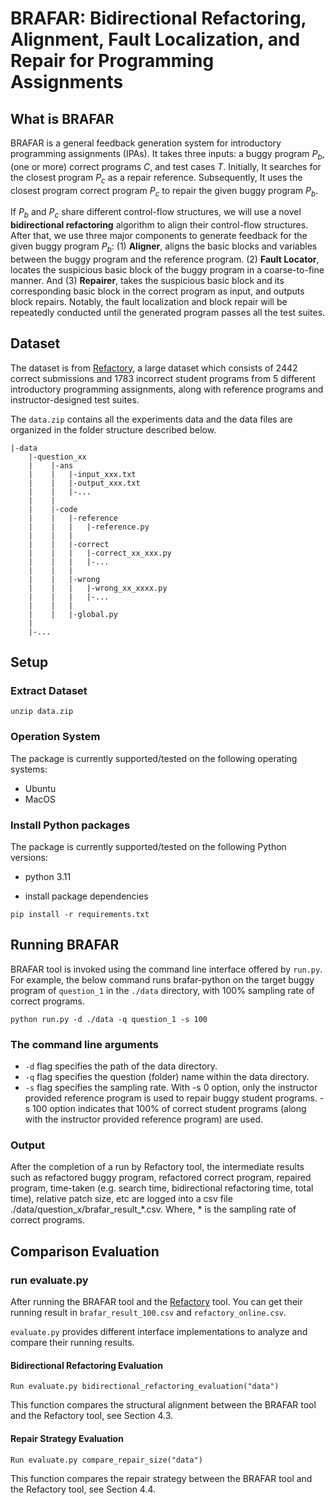 # BRAFAR: Bidirectional Refactoring, Alignment, Fault Localization, and Repair for Programming Assignments
## What is BRAFAR
BRAFAR is a general feedback generation system for introductory programming assignments (IPAs). It takes three inputs: a buggy program $P_b$, (one or more) correct programs $C$, and test cases $T$. Initially, It searches for the closest program $P_c$ as a repair reference. Subsequently, It uses the closest program correct program $P_c$ to repair the given buggy program $P_b$.

If $P_b$ and $P_c$ share different control-flow structures, we will use a novel **bidirectional refactoring** algorithm to align their control-flow structures. After that, we use three major components to generate feedback for the given buggy program $P_b$: (1) **Aligner**, aligns the basic blocks and variables between the buggy program and the reference program. (2) **Fault Locator**, locates the suspicious basic block of the buggy program in a coarse-to-fine manner. And (3) **Repairer**, takes the suspicious basic block and its corresponding basic block in the correct program as input, and outputs block repairs. Notably, the fault localization and block repair will be repeatedly conducted until the generated program passes all the test suites.                    

## Dataset
The dataset is from [Refactory](https://github.com/githubhuyang/refactory), a large dataset which consists of 2442 correct submissions and 1783 incorrect student programs from 5 different introductory programming assignments, along with reference programs and instructor-designed test suites. 

The `data.zip` contains all the experiments data and the data files are organized in the folder structure described below.
```
|-data
    |-question_xx
    |    |-ans
    |    |   |-input_xxx.txt
    |    |   |-output_xxx.txt
    |    |   |-...
    |    |   
    |    |-code
    |    |   |-reference
    |    |   |   |-reference.py
    |    |   |
    |    |   |-correct
    |    |   |   |-correct_xx_xxx.py
    |    |   |   |-...
    |    |   |
    |    |   |-wrong
    |    |   |   |-wrong_xx_xxxx.py
    |    |   |   |-... 
    |    |   |
    |    |   |-global.py   
    |    
    |-...
```


## Setup

### Extract Dataset
`unzip data.zip`

### Operation System
The package is currently supported/tested on the following operating systems:

- Ubuntu
- MacOS

### Install Python packages

The package is currently supported/tested on the following Python versions:

- python 3.11

- install package dependencies

```
pip install -r requirements.txt
```



## Running BRAFAR

BRAFAR tool is invoked using the command line interface offered by `run.py`. For example, the below command runs brafar-python on the target buggy program of `question_1` in the `./data` directory, with 100% sampling rate of correct programs.

```
python run.py -d ./data -q question_1 -s 100
```

### The command line arguments

- `-d` flag specifies the path of the data directory.
- `-q` flag specifies the question (folder) name within the data directory.
- `-s` flag specifies the sampling rate. With -s 0 option, only the instructor provided reference program is used to repair buggy student programs. -s 100 option indicates that 100% of correct student programs (along with the instructor provided reference program) are used.

### Output

After the completion of a run by Refactory tool, the intermediate results such as refactored buggy program, refactored correct program, repaired program, time-taken (e.g. search time, bidirectional refactoring time, total time), relative patch size, etc are logged into a csv file ./data/question_x/brafar_result_*.csv. Where, * is the sampling rate of correct programs.

## Comparison Evaluation

### run evaluate.py

After running the BRAFAR tool and the [Refactory](https://github.com/githubhuyang/refactory) tool. You can get their running result in `brafar_result_100.csv` and `refactory_online.csv`.

`evaluate.py` provides different interface implementations to analyze and compare their running results.

#### Bidirectional Refactoring Evaluation

```Run evaluate.py bidirectional_refactoring_evaluation("data")```

This function compares the structural alignment between the BRAFAR tool and the Refactory tool, see Section 4.3. 

#### Repair Strategy Evaluation

```Run evaluate.py compare_repair_size("data")```

This function compares the repair strategy between the BRAFAR tool and the Refactory tool, see Section 4.4. 
